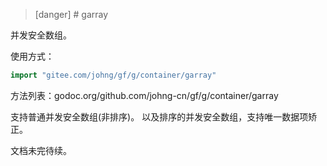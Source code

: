 >[danger] # garray

并发安全数组。

使用方式：
```go
import "gitee.com/johng/gf/g/container/garray"
```

方法列表：godoc.org/github.com/johng-cn/gf/g/container/garray

支持普通并发安全数组(非排序)。
以及排序的并发安全数组，支持唯一数据项矫正。

文档未完待续。
